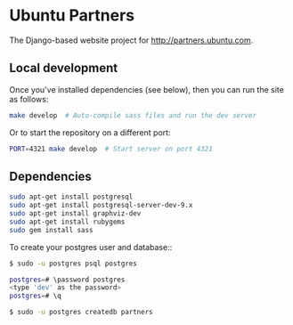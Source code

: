 Ubuntu Partners
===

The Django-based website project for <http://partners.ubuntu.com>.

Local development
---

Once you've installed dependencies (see below), then you can run the site as follows:

``` bash
make develop  # Auto-compile sass files and run the dev server
```

Or to start the repository on a different port:

``` bash
PORT=4321 make develop  # Start server on port 4321
```

Dependencies
---

``` bash
sudo apt-get install postgresql
sudo apt-get install postgresql-server-dev-9.x
sudo apt-get install graphviz-dev
sudo apt-get install rubygems
sudo gem install sass
```

To create your postgres user and database::

``` bash
$ sudo -u postgres psql postgres

postgres=# \password postgres
<type 'dev' as the password>
postgres=# \q

$ sudo -u postgres createdb partners
```

